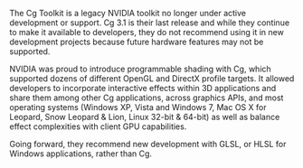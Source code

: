 The Cg Toolkit is a legacy NVIDIA toolkit no longer under active development or support. Cg 3.1 is their last release and while they continue to make it available to developers, they do not recommend using it in new development projects because future hardware features may not be supported.

NVIDIA was proud to introduce programmable shading with Cg, which supported dozens of different OpenGL and DirectX profile targets. It allowed developers to incorporate interactive effects within 3D applications and share them among other Cg applications, across graphics APIs, and most operating systems (Windows XP, Vista and Windows 7, Mac OS X for Leopard, Snow Leopard & Lion, Linux 32-bit & 64-bit) as well as balance effect complexities with client GPU capabilities.

Going forward, they recommend new development with GLSL, or HLSL for Windows applications, rather than Cg.